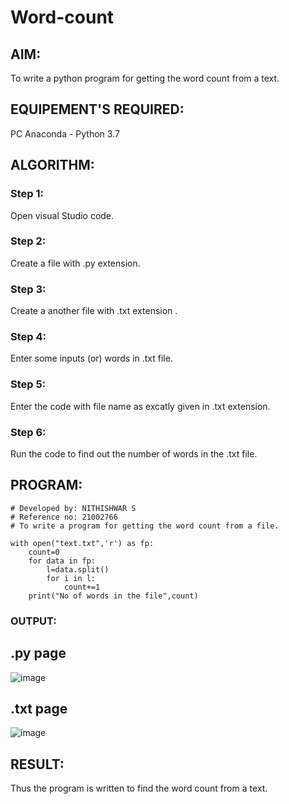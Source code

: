 # Word-count
## AIM:
To write a python program for getting the word count from a text.
## EQUIPEMENT'S REQUIRED: 
PC
Anaconda - Python 3.7
## ALGORITHM: 
### Step 1:
Open visual Studio code.
### Step 2: 
 Create a file with .py extension.

### Step 3: 
Create a another file with .txt extension .


### Step 4:  
Enter some inputs (or) words in .txt file.


### Step 5: 
Enter the code with file name as excatly given in .txt extension.


### Step 6: 
Run the code to find out the number of words in the .txt file.


## PROGRAM:
```
# Developed by: NITHISHWAR S
# Reference no: 21002766
# To write a program for getting the word count from a file.
```
```
with open("text.txt",'r') as fp:
    count=0
    for data in fp:
        l=data.split()
        for i in l:
            count+=1
    print("No of words in the file",count)
```
### OUTPUT:
## .py page
![image](https://user-images.githubusercontent.com/94164665/153126466-62d2d70f-467b-4108-8f71-c858e74f31a2.png)
## .txt page
![image](https://user-images.githubusercontent.com/94164665/153126566-a4524b01-f99b-467b-9c3b-e2cb4f653fd2.png)




## RESULT:
Thus the program is written to find the word count from a text.
